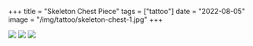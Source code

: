 +++
title = "Skeleton Chest Piece"
tags = ["tattoo"]
date = "2022-08-05"
image = "/img/tattoo/skeleton-chest-1.jpg"
+++

![](/img/tattoo/skeleton-chest-1.jpg)
![](/img/tattoo/skeleton-chest-2.jpg)
![](/img/tattoo/skeleton-chest-3.jpg)
